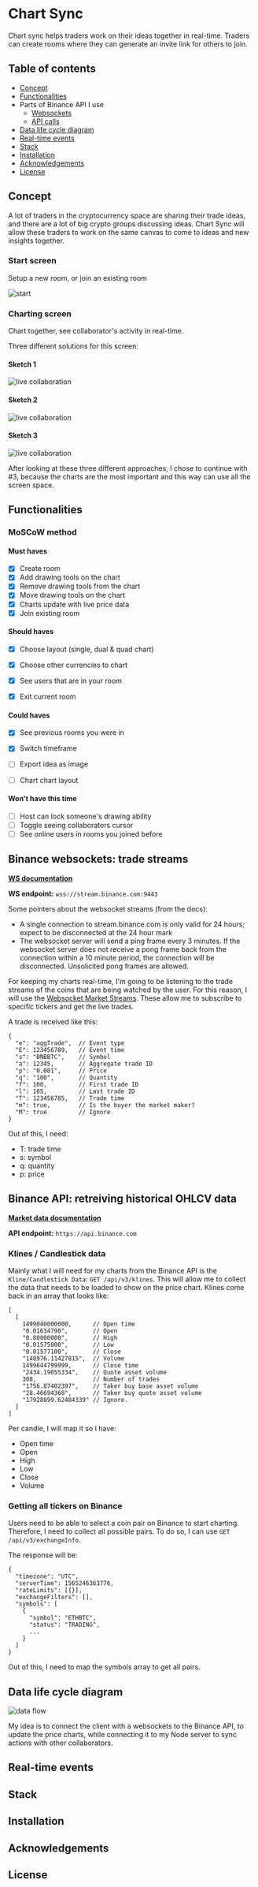 # Chart Sync

Chart sync helps traders work on their ideas together in real-time. Traders can create rooms where they can generate an invite link for others to join.

## Table of contents
* [Concept](https://github.com/StanBankras/chart-sync/tree/main#concept)
* [Functionalities](https://github.com/StanBankras/chart-sync/tree/main#functionalities)
* Parts of Binance API I use
  * [Websockets](https://github.com/StanBankras/chart-sync/tree/main#websockets)
  * [API calls](https://github.com/StanBankras/chart-sync/tree/main#api-calls)
* [Data life cycle diagram](https://github.com/StanBankras/chart-sync/tree/main#data-life-cycle-diagram)
* [Real-time events](https://github.com/StanBankras/chart-sync/tree/main#real-time-events)
* [Stack](https://github.com/StanBankras/chart-sync/tree/main#stack)
* [Installation](https://github.com/StanBankras/chart-sync/tree/main#installation)
* [Acknowledgements](https://github.com/StanBankras/chart-sync/tree/main#acknowledgements)
* [License](https://github.com/StanBankras/chart-sync/tree/main#license)

## Concept
A lot of traders in the cryptocurrency space are sharing their trade ideas, and there are a lot of big crypto groups discussing ideas. Chart Sync will allow these traders to work on the same canvas to come to ideas and new insights together. 

### Start screen
Setup a new room, or join an existing room

![start](https://github.com/StanBankras/chart-sync/blob/main/img/sketch-1.jpg?raw=true)

### Charting screen
Chart together, see collaborator's activity in real-time.

Three different solutions for this screen:

#### Sketch 1
![live collaboration](https://github.com/StanBankras/chart-sync/blob/main/img/sketch-2.jpg?raw=true)

#### Sketch 2
![live collaboration](https://github.com/StanBankras/chart-sync/blob/main/img/sketch-3.jpg?raw=true)

#### Sketch 3
![live collaboration](https://github.com/StanBankras/chart-sync/blob/main/img/sketch-4.jpg?raw=true)

After looking at these three different approaches, I chose to continue with #3, because the charts are the most important and this way can use all the screen space.


## Functionalities

### MoSCoW method
#### Must haves
* [x] Create room
* [x] Add drawing tools on the chart
* [x] Remove drawing tools from the chart
* [x] Move drawing tools on the chart
* [x] Charts update with live price data
* [x] Join existing room

#### Should haves
* [x] Choose layout (single, dual & quad chart)
* [x] Choose other currencies to chart
* [x] See users that are in your room
* [x] Exit current room


#### Could haves
* [x] See previous rooms you were in
* [x] Switch timeframe
* [ ] Export idea as image
* [ ] Chart chart layout


#### Won't have this time
* [ ] Host can lock someone's drawing ability
* [ ] Toggle seeing collaborators cursor
* [ ] See online users in rooms you joined before

## Binance websockets: trade streams
**[WS documentation](https://binance-docs.github.io/apidocs/spot/en/#websocket-market-streams)**

**WS endpoint:** `wss://stream.binance.com:9443`

Some pointers about the websocket streams (from the docs):
* A single connection to stream.binance.com is only valid for 24 hours; expect to be disconnected at the 24 hour mark
* The websocket server will send a ping frame every 3 minutes. If the websocket server does not receive a pong frame back from the connection within a 10 minute period, the connection will be disconnected. Unsolicited pong frames are allowed.

For keeping my charts real-time, I'm going to be listening to the trade streams of the coins that are being watched by the user. For this reason, I will use the [Websocket Market Streams](https://binance-docs.github.io/apidocs/spot/en/#websocket-market-streams). These allow me to subscribe to specific tickers and get the live trades.

A trade is received like this:
```
{
  "e": "aggTrade",  // Event type
  "E": 123456789,   // Event time
  "s": "BNBBTC",    // Symbol
  "a": 12345,       // Aggregate trade ID
  "p": "0.001",     // Price
  "q": "100",       // Quantity
  "f": 100,         // First trade ID
  "l": 105,         // Last trade ID
  "T": 123456785,   // Trade time
  "m": true,        // Is the buyer the market maker?
  "M": true         // Ignore
}
```

Out of this, I need:
* T: trade time
* s: symbol
* q: quantity
* p: price

## Binance API: retreiving historical OHLCV data
**[Market data documentation](https://binance-docs.github.io/apidocs/spot/en/#market-data-endpoints)**

**API endpoint:** `https://api.binance.com`

### Klines / Candlestick data
Mainly what I will need for my charts from the Binance API is the `Kline/Candlestick Data`: `GET /api/v3/klines`. This will allow me to collect the data that needs to be loaded to show on the price chart.
Klines come back in an array that looks like:

```
[
  [
    1499040000000,      // Open time
    "0.01634790",       // Open
    "0.80000000",       // High
    "0.01575800",       // Low
    "0.01577100",       // Close
    "148976.11427815",  // Volume
    1499644799999,      // Close time
    "2434.19055334",    // Quote asset volume
    308,                // Number of trades
    "1756.87402397",    // Taker buy base asset volume
    "28.46694368",      // Taker buy quote asset volume
    "17928899.62484339" // Ignore.
  ]
]
```

Per candle, I will map it so I have:
* Open time
* Open
* High
* Low
* Close
* Volume

### Getting all tickers on Binance
Users need to be able to select a coin pair on Binance to start charting. Therefore, I need to collect all possible pairs.
To do so, I can use `GET /api/v3/exchangeInfo`.

The response will be:
```
{
  "timezone": "UTC",
  "serverTime": 1565246363776,
  "rateLimits": [{}],
  "exchangeFilters": [],
  "symbols": [
    {
      "symbol": "ETHBTC",
      "status": "TRADING",
      ...
    }
  ]
}
```

Out of this, I need to map the symbols array to get all pairs.

## Data life cycle diagram
![data flow](https://github.com/StanBankras/chart-sync/blob/main/img/data-flow.png?raw=true)

My idea is to connect the client with a websockets to the Binance API, to update the price charts, while connecting it to my Node server to sync actions with other collaborators.

## Real-time events

## Stack

## Installation

## Acknowledgements

## License